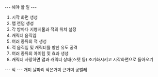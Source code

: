 --- 해야 할 일 ---
1. 시작 화면 생성
2. 맵 랜덤 생성
3. 각 방마다 지형지물과 적의 위치 설정
4. 캐릭터 움직임
5. 여러 종류의 적 생성
6. 적 움직임 및 캐릭터를 향한 유도 공격
7. 여러 종류의 아이템 및 효과 생성
8. 캐릭터 사망하면 맵과 캐릭터 상태(스텟 등) 초기화시키고 시작화면으로 돌아오기


--- 적 ---
개미
날파리
작은거미
큰거미
공벌레

